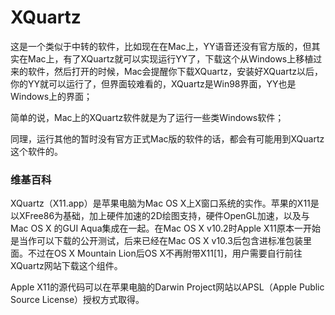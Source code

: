 XQuartz
=======

这是一个类似于中转的软件，比如现在在Mac上，YY语音还没有官方版的，但其实在Mac上，有了XQuartz就可以实现运行YY了，下载这个从Windows上移植过来的软件，然后打开的时候，Mac会提醒你下载XQuartz，安装好XQuartz以后，你的YY就可以运行了，但界面较难看的，XQuartz是Win98界面，YY也是Windows上的界面；

简单的说，Mac上的XQuartz软件就是为了运行一些类Windows软件；

同理，运行其他的暂时没有官方正式Mac版的软件的话，都会有可能用到XQuartz这个软件的。

### 维基百科

XQuartz（X11.app）是苹果电脑为Mac OS X上X窗口系统的实作。苹果的X11是以XFree86为基础，加上硬件加速的2D绘图支持，硬件OpenGL加速，以及与Mac OS X 的GUI Aqua集成在一起。在Mac OS X v10.2时Apple X11原本一开始是当作可以下载的公开测试，后来已经在Mac OS X v10.3后包含进标准包装里面。不过在OS X Mountain Lion后OS X不再附带X11[1]，用户需要自行前往XQuartz网站下载这个组件。

Apple X11的源代码可以在苹果电脑的Darwin Project网站以APSL（Apple Public Source License）授权方式取得。
